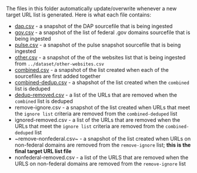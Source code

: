 The files in this folder automatically update/overwrite whenever a new target URL list is generated. Here is what each file contains:

- [dap.csv](https://github.com/GSA/federal-website-index/blob/main/data/snapshots/dap.csv) - a snapshot of the DAP sourcefile that is being ingested
- [gov.csv](https://github.com/GSA/federal-website-index/blob/main/data/snapshots/gov.csv) - a snapshot of the list of federal .gov domains sourcefile that is being ingested
- [pulse.csv](https://github.com/GSA/federal-website-index/blob/main/data/snapshots/pulse.csv) - a snapshot of the pulse snapshot sourcefile that is being ingested
- [other.csv](https://github.com/GSA/federal-website-index/blob/main/data/snapshots/other.csv) - a snapshot of the of the websites list that is being ingested from `../dataset/other-websites.csv`
- [combined.csv](https://github.com/GSA/federal-website-index/blob/main/data/snapshots/combined.csv) - a snapshot of the list created when each of the sourcefiles are first added together
- [combined-dedup.csv](https://github.com/GSA/federal-website-index/blob/main/data/snapshots/combined-dedup.csv) - a shapshot of the list created when the `combined` list is deduped
- [dedup-removed.csv](https://github.com/GSA/federal-website-index/blob/main/data/snapshots/dedup-removed.csv) - a list of the URLs that are removed when the `combined` list is deduped
- remove-ignore.csv - a snapshot of the list created when URLs that meet the `ignore list` criteria are removed from the `combined-deduped` list
- ignored-removed.csv - a list of the URLs that are removed when the URLs that meet the `ignore list` criteria are removed from the `combined-deduped` list
- ~remove-nonfederal.csv~ - a snapshot of the list created when URLs on non-federal domains are removed from the `remove-ignore` list; **this is the final target URL list file**
- nonfederal-removed.csv - a list of the URLS that are removed when the URLS on non-federal domains are removed from the `remove-ignore` list
